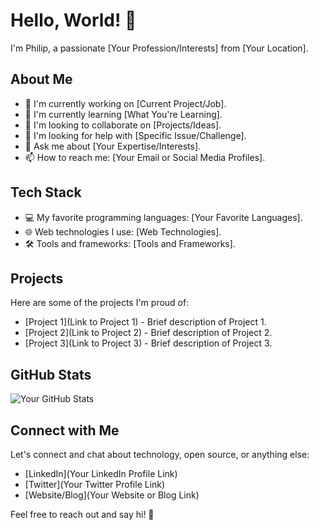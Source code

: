 # Hello, World! 👋

I'm Philip, a passionate [Your Profession/Interests] from [Your Location].

## About Me

- 🔭 I'm currently working on [Current Project/Job].
- 🌱 I'm currently learning [What You're Learning].
- 👯 I'm looking to collaborate on [Projects/Ideas].
- 🤔 I'm looking for help with [Specific Issue/Challenge].
- 💬 Ask me about [Your Expertise/Interests].
- 📫 How to reach me: [Your Email or Social Media Profiles].

## Tech Stack

- 💻 My favorite programming languages: [Your Favorite Languages].
- 🌐 Web technologies I use: [Web Technologies].
- 🛠️ Tools and frameworks: [Tools and Frameworks].

## Projects

Here are some of the projects I'm proud of:

- [Project 1](Link to Project 1) - Brief description of Project 1.
- [Project 2](Link to Project 2) - Brief description of Project 2.
- [Project 3](Link to Project 3) - Brief description of Project 3.

## GitHub Stats

![Your GitHub Stats](https://github-readme-stats.vercel.app/api?username=ProjectPhil&show_icons=true&theme=dracula)

## Connect with Me

Let's connect and chat about technology, open source, or anything else:

- [LinkedIn](Your LinkedIn Profile Link)
- [Twitter](Your Twitter Profile Link)
- [Website/Blog](Your Website or Blog Link)

Feel free to reach out and say hi! 👋

<!--
  You can add more sections or customize it further based on your preferences.
  Don't forget to replace the placeholders with your actual information and links.
-->
